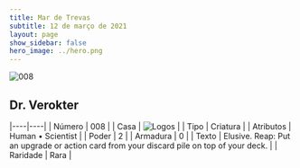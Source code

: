```yaml
---
title: Mar de Trevas
subtitle: 12 de março de 2021
layout: page
show_sidebar: false
hero_image: ../hero.png
---
```


![008](https://cdn.keyforgegame.com/media/card_front/pt/496_008_48XHXVWQCGJX_pt.png)

## Dr. Verokter

|----|----|
| Número | 008 |
| Casa | ![Logos](https://archonarcana.com/images/thumb/c/ce/Logos.png/22px-Logos.png "Logos") |
| Tipo | Criatura |
| Atributos | Human • Scientist |
| Poder | 2 |
| Armadura | 0 |
| Texto | Elusive.  Reap: Put an upgrade or action card from your discard pile on top of your deck. |
| Raridade | Rara |
